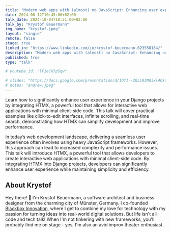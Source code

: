 ```yaml
---
title: "Modern web apps with (almost) no JavaScript: Enhancing user experience with HTMX in Django"
date: 2024-08-12T10:45:00+02:00
talk_date: 2024-10-04T10:21:00+02:00
talk_by: "Krystof Beuermann"
img_name: "krystof.jpeg"
layout: "single"
remote: false
stage: true
linked_in: "https://www.linkedin.com/in/krystof-beuermann-623558184/"
description: "Modern web apps with (almost) no JavaScript: Enhancing user experience with HTMX in Django"
published: true
type: "talk"

# youtube_id: "lF1eCH7p5qw"

# slides: "https://docs.google.com/presentation/d/1OTI--ZQLLR3N8ixl4OktEwbXfiau_0BNXicl_3j5uYc/edit?usp=sharing"
# notes: "andrew.jpeg"
---
```


Learn how to significantly enhance user experience in your Django projects by integrating HTMX, a powerful tool that allows for interactive web applications with minimal client-side code. This talk will cover practical examples like click-to-edit interfaces, infinite scrolling, and real-time search, demonstrating how HTMX can simplify development and improve performance.

In today’s web development landscape, delivering a seamless user experience often involves using heavy JavaScript frameworks. However, this approach can lead to increased complexity and performance issues. This talk will introduce HTMX, a powerful tool that allows developers to create interactive web applications with minimal client-side code. By integrating HTMX into Django projects, developers can significantly enhance user experience while maintaining simplicity and efficiency.

## About Krystof

Hey there! 👋 I'm Krystof Beuermann, a software architect and business designer from the charming city of Münster, Germany. I co-founded [Blackbox Innovation](https://www.blackbox.ms/), where I get to combine my love for technology with my passion for turning ideas into real-world digital solutions. 
But life isn't all code and tech talk! When I'm not tinkering with new frameworks, you'll probably find me on stage - yes, I'm also an avid improv theater enthusiast.

